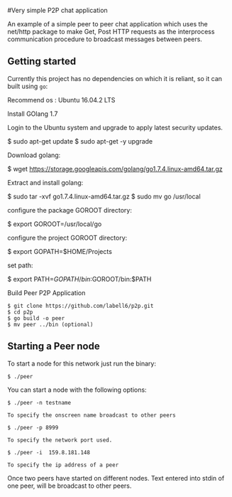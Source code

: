 #Very simple P2P chat application

An example of a simple peer to peer chat application which uses
the net/http package to make Get, Post HTTP requests as the interprocess
communication procedure to broadcast messages between peers.

## Getting started

Currently this project has no dependencies on which it is reliant, so it can built
using `go`:

Recommend os : Ubuntu 16.04.2 LTS

Install GOlang 1.7

Login to the Ubuntu system and upgrade to apply latest security updates.

$ sudo apt-get update
$ sudo apt-get -y upgrade

Download golang:

$ wget https://storage.googleapis.com/golang/go1.7.4.linux-amd64.tar.gz

Extract and install golang:

$ sudo tar -xvf go1.7.4.linux-amd64.tar.gz
$ sudo mv go /usr/local

configure the package GOROOT directory:

$ export GOROOT=/usr/local/go

configure the project GOROOT directory:

$ export GOPATH=$HOME/Projects

set path:

$ export PATH=$GOPATH/bin:$GOROOT/bin:$PATH

Build Peer P2P Application

```
$ git clone https://github.com/labell6/p2p.git
$ cd p2p
$ go build -o peer
$ mv peer ../bin (optional)
```

## Starting a Peer node

To start a node for this network just run the binary:

```
$ ./peer
```

You can start a node with the following options:
```
$ ./peer -n testname

To specify the onscreen name broadcast to other peers

$ ./peer -p 8999 

To specify the network port used.

$ ./peer -i  159.8.181.148

To specify the ip address of a peer
```

Once two peers have started on different nodes. Text entered into stdin of one peer, will be broadcast to other peers.
